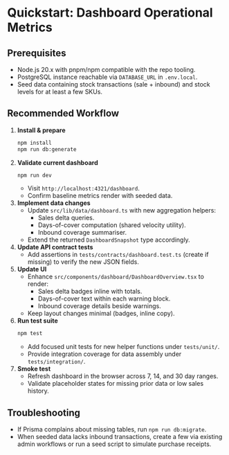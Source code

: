 # Quickstart: Dashboard Operational Metrics

## Prerequisites

- Node.js 20.x with pnpm/npm compatible with the repo tooling.
- PostgreSQL instance reachable via `DATABASE_URL` in `.env.local`.
- Seed data containing stock transactions (sale + inbound) and stock levels for at least a few SKUs.

## Recommended Workflow

1. **Install & prepare**
   ```bash
   npm install
   npm run db:generate
   ```
2. **Validate current dashboard**
   ```bash
   npm run dev
   ```
   - Visit `http://localhost:4321/dashboard`.
   - Confirm baseline metrics render with seeded data.
3. **Implement data changes**
   - Update `src/lib/data/dashboard.ts` with new aggregation helpers:
     - Sales delta queries.
     - Days-of-cover computation (shared velocity utility).
     - Inbound coverage summariser.
   - Extend the returned `DashboardSnapshot` type accordingly.
4. **Update API contract tests**
   - Add assertions in `tests/contracts/dashboard.test.ts` (create if missing) to verify the new JSON fields.
5. **Update UI**
   - Enhance `src/components/dashboard/DashboardOverview.tsx` to render:
     - Sales delta badges inline with totals.
     - Days-of-cover text within each warning block.
     - Inbound coverage details beside warnings.
   - Keep layout changes minimal (badges, inline copy).
6. **Run test suite**
   ```bash
   npm test
   ```
   - Add focused unit tests for new helper functions under `tests/unit/`.
   - Provide integration coverage for data assembly under `tests/integration/`.
7. **Smoke test**
   - Refresh dashboard in the browser across 7, 14, and 30 day ranges.
   - Validate placeholder states for missing prior data or low sales history.

## Troubleshooting

- If Prisma complains about missing tables, run `npm run db:migrate`.
- When seeded data lacks inbound transactions, create a few via existing admin workflows or run a seed script to simulate purchase receipts.
